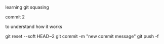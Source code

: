 learning git squasing

commit 2

to understand how it works


git reset --soft HEAD~2 
git commit -m "new commit message"
git push -f